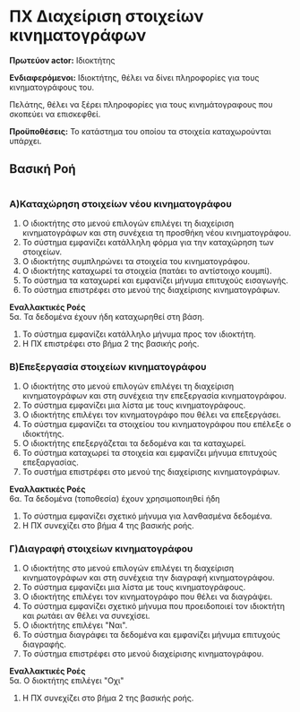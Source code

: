 # ΠΧ Διαχείριση στοιχείων κινηματογράφων

**Πρωτεύον actor:** Ιδιοκτήτης

**Ενδιαφερόμενοι:** Ιδιοκτήτης, θέλει να δίνει πληροφορίες για τους κινηματογράφους του.

Πελάτης, θέλει να ξέρει πληροφορίες για τους κινημάτογραφους που σκοπεύει να επισκεφθεί.

**Προϋποθέσεις:** Το κατάστημα του οποίου τα στοιχεία καταχωρούνται υπάρχει.

## Βασική Ροή
#
### Α)Καταχώρηση στοιχείων νέου κινηματογράφου
1. Ο ιδιοκτήτης στο μενού επιλογών επιλέγει τη διαχείριση κινηματογράφων και στη συνέχεια τη προσθήκη νέου κινηματογράφου.
2. Το σύστημα εμφανίζει κατάλληλη φόρμα για την καταχώρηση των στοιχείων.
3. Ο ιδιοκτήτης συμπληρώνει τα στοιχεία του κινηματογράφου.
4. Ο ιδιοκτήτης καταχωρεί τα στοιχεία (πατάει το αντίστοιχο κουμπί).
5. Το σύστημα τα καταχωρεί και εμφανίζει μήνυμα επιτυχούς εισαγωγής.
6. Το σύστημα επιστρέφει στο μενού της διαχείρισης κινηματογράφων.

**Εναλλακτικές Ροές**  
5α. Τα δεδομένα έχουν ήδη καταχωρηθεί στη βάση.
1. Το σύστημα εμφανίζει κατάλληλο μήνυμα προς τον ιδιοκτήτη.
2. Η ΠΧ επιστρέφει στο βήμα 2 της βασικής ροής.


### Β)Επεξεργασία στοιχείων κινηματογράφου
1. Ο ιδιοκτήτης στο μενού επιλογών επιλέγει τη διαχείριση κινηματογράφων και στη συνέχεια την επεξεργασία κινηματογράφου.
2. Το σύστημα εμφανίζει μια λίστα με τους κινηματογράφους.
3. Ο ιδιοκτήτης επιλέγει τον κινηματογράφο που θέλει να επεξεργάσει.
4. Το σύστημα εμφανίζει τα στοιχείου του κινηματογράφου που επέλεξε ο ιδιοκτήτης.
5. Ο ιδιοκτήτης επεξεργάζεται τα δεδομένα και τα καταχωρεί.
6. Το σύστημα καταχωρεί τα στοιχεία και εμφανίζει μήνυμα επιτυχούς επεξαργασίας.
7. Το συστήμα επιστρέφει στο μενού της διαχείρισης κινηματογράφων.

**Εναλλακτικές Ροές**  
6α. Τα δεδομένα (τοποθεσία) έχουν χρησιμοποιηθεί ήδη
1. Το σύστημα εμφανίζει σχετικό μήνυμα για λανθασμένα δεδομένα.
2. Η ΠΧ συνεχίζει στο βήμα 4 της βασικής ροής.


### Γ)Διαγραφή στοιχείων κινηματογράφου
1. Ο ιδιοκτήτης στο μενού επιλογών επιλέγει τη διαχείριση κινηματογράφων και στη συνέχεια την διαγραφή κινηματογράφου.
2. Το σύστημα εμφανίζει μια λίστα με τους κινηματογράφους.
3. Ο ιδιοκτήτης επιλέγει τον κινηματογράφο που θέλει να διαγράψει.
4. Το σύστημα εμφανίζει σχετικό μήνυμα που προειδοποιεί τον ιδιοκτήτη και ρωτάει αν θέλει να συνεχίσει.
5. Ο ιδιοκτήτης επιλέγει "Ναι".
6. Το σύστημα διαγράφει τα δεδομένα και εμφανίζει μήνυμα επιτυχούς διαγραφής.
7. Το σύστημα επιστρέφει στο μενού διαχείρισης κινηματογράφου.

**Εναλλακτικές Ροές**  
5α. Ο διοκτήτης επιλέγει "Οχι"
1. Η ΠΧ συνεχίζει στο βήμα 2 της βασικής ροής.